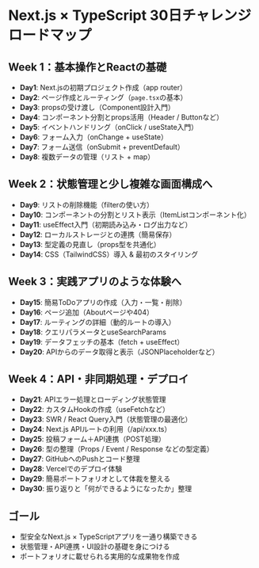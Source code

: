 
# Next.js × TypeScript 30日チャレンジ ロードマップ

## Week 1：基本操作とReactの基礎
- **Day1**: Next.jsの初期プロジェクト作成（app router）
- **Day2**: ページ作成とルーティング（`page.tsx`の基本）
- **Day3**: propsの受け渡し（Component設計入門）
- **Day4**: コンポーネント分割とprops活用（Header / Buttonなど）
- **Day5**: イベントハンドリング（onClick / useState入門）
- **Day6**: フォーム入力（onChange + useState）
- **Day7**: フォーム送信（onSubmit + preventDefault）
- **Day8**: 複数データの管理（リスト + map）

## Week 2：状態管理と少し複雑な画面構成へ
- **Day9**: リストの削除機能（filterの使い方）
- **Day10**: コンポーネントの分割とリスト表示（ItemListコンポーネント化）
- **Day11**: useEffect入門（初期読み込み・ログ出力など）
- **Day12**: ローカルストレージとの連携（簡易保存）
- **Day13**: 型定義の見直し（props型を共通化）
- **Day14**: CSS（TailwindCSS）導入 & 最初のスタイリング

## Week 3：実践アプリのような体験へ
- **Day15**: 簡易ToDoアプリの作成（入力・一覧・削除）
- **Day16**: ページ追加（Aboutページや404）
- **Day17**: ルーティングの詳細（動的ルートの導入）
- **Day18**: クエリパラメータとuseSearchParams
- **Day19**: データフェッチの基本（fetch + useEffect）
- **Day20**: APIからのデータ取得と表示（JSONPlaceholderなど）

## Week 4：API・非同期処理・デプロイ
- **Day21**: APIエラー処理とローディング状態管理
- **Day22**: カスタムHookの作成（useFetchなど）
- **Day23**: SWR / React Query入門（状態管理の最適化）
- **Day24**: Next.js APIルートの利用（/api/xxx.ts）
- **Day25**: 投稿フォーム＋API連携（POST処理）
- **Day26**: 型の整理（Props / Event / Response などの型定義）
- **Day27**: GitHubへのPushとコード整理
- **Day28**: Vercelでのデプロイ体験
- **Day29**: 簡易ポートフォリオとして体裁を整える
- **Day30**: 振り返りと「何ができるようになったか」整理

## ゴール
- 型安全なNext.js × TypeScriptアプリを一通り構築できる
- 状態管理・API連携・UI設計の基礎を身につける
- ポートフォリオに載せられる実用的な成果物を作成